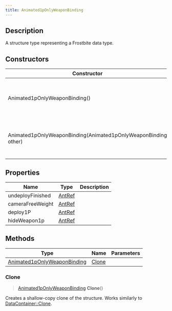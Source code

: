 ```yaml
---
title: Animated1pOnlyWeaponBinding
---
```

## Description

A structure type representing a Frostbite data type.

## Constructors

| Constructor                                                    | Description                                              |
| -------------------------------------------------------------- | -------------------------------------------------------- |
| Animated1pOnlyWeaponBinding()                                  | Create a new instance of this structure type.            |
| Animated1pOnlyWeaponBinding(Animated1pOnlyWeaponBinding other) | Create a reference copy of a structure of the same type. |

## Properties

| Name             | Type             | Description |
| ---------------- | ---------------- | ----------- |
| undeployFinished | [AntRef](/vext/ref/fb/antref/) |             |
| cameraFreeWeight | [AntRef](/vext/ref/fb/antref/) |             |
| deploy1P         | [AntRef](/vext/ref/fb/antref/) |             |
| hideWeapon1p     | [AntRef](/vext/ref/fb/antref/) |             |

## Methods

| Type                                                       | Name            | Parameters |
| ---------------------------------------------------------- | --------------- | ---------- |
| [Animated1pOnlyWeaponBinding](/vext/ref/fb/animated1ponlyweaponbinding/) | [Clone](#clone) |            |

### Clone

> [Animated1pOnlyWeaponBinding](/vext/ref/fb/animated1ponlyweaponbinding/) **Clone**()

Creates a shallow-copy clone of the structure. Works similarly to [DataContainer::Clone](/vext/ref/shared/class/datacontainer#clone).
